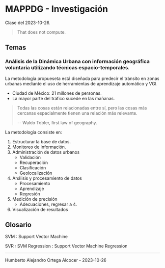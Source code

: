 # MAPPDG - Investigación

Clase del 2023-10-26.

> That does not compute.

## Temas

### Análisis de la Dinámica Urbana con información geográfica voluntaria utilizando técnicas espacio-temporales.

La metodología propueseta está diseñada para predecir el tránsito en zonas
urbanas mediante el uso de herramientas de aprendizaje automático y VGI.

- Ciudad de México: 21 millones de personas.
- La mayor parte del tráfico sucede en las mañanas.

> Todas las cosas están relacionadas entre sí, pero las cosas más cercanas
> espacialmente tienen una relación más relevante.
>
> -- Waldo Tobler, first law of geography.

La metodología consiste en:

1. Estructurar la base de datos.
2. Monitoreo de información.
3. Administración de datos urbanos
   - Validación
   - Recuperación
   - Clasificación
   - Geolocalización
4. Análisis y procesamiento de datos
   - Procesamiento
   - Aprendizaje
   - Regresión
5. Medición de precisión
   - Adecuaciones, regresar a 4.
6. Visualización de resultados

## Glosario

SVM
: Support Vector Machine

SVR
: SVM Regression
: Support Vector Machine Regression

---

Humberto Alejandro Ortega Alcocer - 2023-10-26
